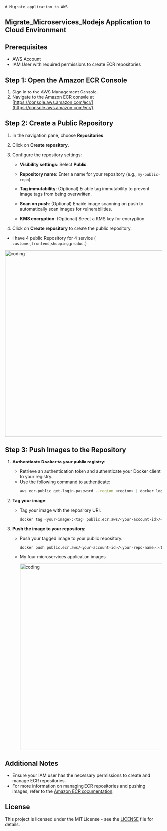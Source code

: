     # Migrate_application_to_AWS



## Migrate_Microservices_Nodejs Application to Cloud Environment

## Prerequisites

- AWS Account
- IAM User with required permissions to create ECR repositories

## Step 1: Open the Amazon ECR Console

1. Sign in to the AWS Management Console.
2. Navigate to the Amazon ECR console at [https://console.aws.amazon.com/ecr/](https://console.aws.amazon.com/ecr/).

## Step 2: Create a Public Repository

1. In the navigation pane, choose **Repositories**.
2. Click on **Create repository**.
3. Configure the repository settings:
   - **Visibility settings**: Select **Public**.
     
   - **Repository name**: Enter a name for your repository (e.g., `my-public-repo`).
     
   - **Tag immutability**: (Optional) Enable tag immutability to prevent image tags from being overwritten.
     
   - **Scan on push**: (Optional) Enable image scanning on push to automatically scan images for vulnerabilities.
     
   - **KMS encryption**: (Optional) Select a KMS key for encryption.
     
4. Click on **Create repository** to create the public repository.

- I have 4 public Repository for 4 service ( `customer`,`frontend`,`shopping`,`product`)

<img align = "center" alt = "coding" width = "600" src = "https://blogger.googleusercontent.com/img/a/AVvXsEigo-SxBlumpOCOrREytmcHieoKXZd8FYq0XVJ3_J7BcGPD2yuCTi7679HiWh3sNq-sDeK0NCuXUMzxOkQHCG8-mdBQQoosfy_EMnuJO4PczeQ52fR2NF3sbSqQyjNKYt2IEmBe1Fftnf86-qcByM0KSQzlnYuv_lZqbPKuJyVWAvPmBqSxvBxnjDesS3Zz">

## Step 3: Push Images to the Repository

1. **Authenticate Docker to your public registry**:
   - Retrieve an authentication token and authenticate your Docker client to your registry.
   - Use the following command to authenticate:
     ```sh
     aws ecr-public get-login-password --region <region> | docker login --username AWS --password-stdin public.ecr.aws
     ```

2. **Tag your image**:
   - Tag your image with the repository URI.
     ```sh
     docker tag <your-image>:<tag> public.ecr.aws/<your-account-id>/<your-repo-name>:<tag>
     ```

3. **Push the image to your repository**:
   - Push your tagged image to your public repository.
     ```sh
     docker push public.ecr.aws/<your-account-id>/<your-repo-name>:<tag>
     ```
   - My four microservices application images
     
     <img align = "center" alt = "coding" width = "600" src = "https://blogger.googleusercontent.com/img/a/AVvXsEglOgQZkhTl416zFzYE_7u-xr_iUTw-WJ-OoDu2LXQyL3u0Jg0yQDlWWKClBWCMkVqR1-ZbJBDHhRsRFTA5Cvg8N2z0vsyi9N1K4ZeDgrfdq6s0YXhttdIWFNioPNO3OsyDH5qzSP1mqudS9gVosd_9aAWqBGFO5zNDJVUJ2--MpoXvYUU55DcEZ8K2zNIl">
       
## Additional Notes

- Ensure your IAM user has the necessary permissions to create and manage ECR repositories.
- For more information on managing ECR repositories and pushing images, refer to the [Amazon ECR documentation](https://docs.aws.amazon.com/AmazonECR/latest/userguide/what-is-ecr.html).

## License

This project is licensed under the MIT License - see the [LICENSE](LICENSE) file for details.
